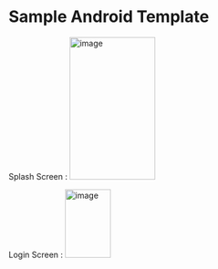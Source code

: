 # Sample Android Template

Splash Screen :
<img alt="image" height="250" src="https://user-images.githubusercontent.com/15859954/233366925-67c9e5c5-1021-43d1-8e65-0b8453b96e4f.png" width="150"/>


Login Screen :
<img alt="image" height="120" src="https://user-images.githubusercontent.com/15859954/233366755-e1d477a7-5892-47af-9cb1-e4ddd6b25781.png" width="80"/>
